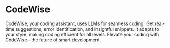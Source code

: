 # CodeWise
CodeWise, your coding assistant, uses LLMs for seamless coding. Get real-time suggestions, error identification, and insightful snippets. It adapts to your style, making coding efficient for all levels. Elevate your coding with CodeWise—the future of smart development.
